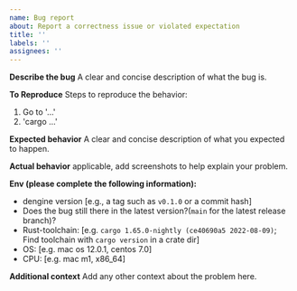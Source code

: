 ```yaml
---
name: Bug report
about: Report a correctness issue or violated expectation
title: ''
labels: ''
assignees: ''
---
```


**Describe the bug**
A clear and concise description of what the bug is.

**To Reproduce**
Steps to reproduce the behavior:
1. Go to '...'
2. 'cargo ...'

**Expected behavior**
A clear and concise description of what you expected to happen.

**Actual behavior**
 applicable, add screenshots to help explain your problem.

**Env (please complete the following information):**
- dengine version [e.g., a tag such as `v0.1.0` or a commit hash]
- Does the bug still there in the latest version?(`main` for the latest release branch)?
- Rust-toolchain: [e.g. `cargo 1.65.0-nightly (ce40690a5 2022-08-09)`; Find toolchain with `cargo version` in a crate dir]
- OS: [e.g. mac os 12.0.1, centos 7.0]
- CPU: [e.g. mac m1, x86_64]

**Additional context**
Add any other context about the problem here.
